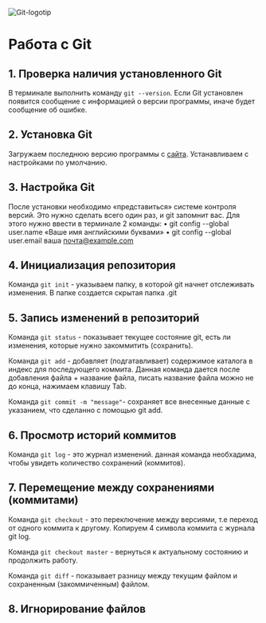 ![Git-logotip](Git-logotip.png)
# Работа с Git

## 1. Проверка наличия установленного Git

В терминале выполнить команду `git --version`. Если Git установлен появится сообщение с информацией о версии программы, иначе будет сообщение об ошибке.

## 2. Установка Git
Загружаем последнюю версию программы с [сайта](https://git-scm.com/downloads). Устанавливаем с настройками по умолчанию.

## 3. Настройка Git
После установки необходимо «представиться» системе контроля версий. Это нужно сделать всего один раз, и git запомнит вас. Для этого нужно ввести в терминале 2 команды:
• git config --global user.name «Ваше имя английскими буквами»
• git config --global user.email ваша почта@example.com

## 4. Инициализация репозитория
Команда `git init` - указываем папку, в которой git начнет отслеживать изменения. В папке создается скрытая папка .git

## 5. Запись изменений в репозиторий

Команда `git status` - показывает текущее состояние git, есть ли изменения, которые нужно закоммитить (сохранить).

Команда `git add` - добавляет (подгатавливает) содержимое каталога в индекс для последующего коммита. Данная команда дается после добавления файла + название файла, писать название файла можно не до конца, нажимаем клавишу Tab.

Команда `git commit -m "message"`- сохраняет все внесенные данные с указанием, что сделанно с помощью git add.

## 6. Просмотр историй коммитов
Команда `git log` - это журнал изменений. данная команда необхадима, чтобы увидеть количество сохранений (коммитов).

## 7. Перемещение между сохранениями (коммитами)
Команда `git checkout` - это переключение между версиями, т.е переход от одного коммита к другому. Копируем 4 символа коммита с журнала git log.

Команда `git checkout master` - вернуться к актуальному состоянию и продолжить работу.

Команда `git diff` - показывает разницу между текущим файлом и сохраненным (закоммиченным) файлом.

## 8. Игнорирование файлов

